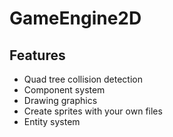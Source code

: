 # GameEngine2D

## Features
- Quad tree collision detection
- Component system
- Drawing graphics
- Create sprites with your own files
- Entity system
